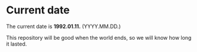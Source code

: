 # Current date

The current date is **1992.01.11.** (YYYY.MM.DD.)

This repository will be good when the world ends, so we will know how long it lasted.
